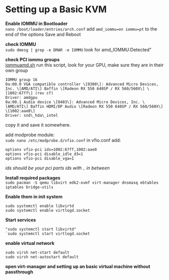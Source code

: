 # Setting up a Basic KVM

**Enable IOMMU in Bootloader**<br>
`nano /boot/loader/entries/arch.conf`
add `amd_iommu=on iommu=pt` to the end of the options
Save and Reboot

**check IOMMU**<br>
`sudo dmesg | grep -e DMAR -e IOMMU`
look for amd_IOMMU:Detected"

**check PCI iommu groups**<br>
[iommuamd.sh](../_resources/5276daf6236346479e15f96ce0afe812.sh)
run this script, look for your GPU, make sure they are in their own group
```
IOMMU group 16
0a:00.0 VGA compatible controller \[0300\]: Advanced Micro Devices, Inc. \[AMD/ATI\] Baffin \[Radeon RX 550 640SP / RX 560/560X\] \[1002:67ff\] (rev cf)
Driver: amdgpu
0a:00.1 Audio device \[0403\]: Advanced Micro Devices, Inc. \[AMD/ATI\] Baffin HDMI/DP Audio \[Radeon RX 550 640SP / RX 560/560X\] \[1002:aae0\]
Driver: snd\_hda\_intel

```
copy it and save it somewhere. 

add modprobe module:<br>
`sudo nano /etc/modprobe.d/vfio.conf`
in vfio.conf add:<br>
```
options vfio-pci ids=1002:67ff,1002:aae0
options vfio-pci disable_idle_d3=1
options vfio-pci disable_vga=1
```
*ids should be your pci parts ids with `,` in between*


**Install required packages**<br>
`sudo pacman -S qemu libvirt edk2-ovmf virt-manager dnsmasq ebtables iptables bridge-utils`

**Enable them in init system**<br>
```
sudo systemctl enable libvirtd
sudo systemctl enable virtlogd.socket
```

**Start services**<br>
```
"sudo systemctl start libvirtd"
`sudo systemctl start virtlogd.socket
```

**enable virtual network**<br>
```
sudo virsh net-start default
sudo virsh net-autostart default
```

**open virt-manager and setting up an basic virtual machine without passthrough**
